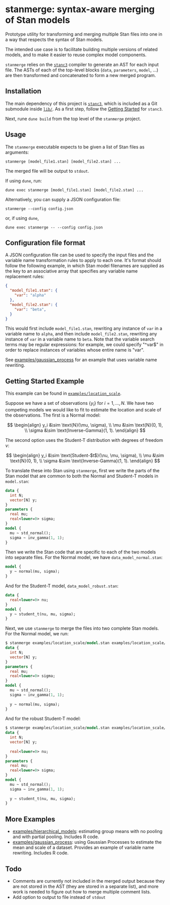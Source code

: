 # stanmerge: syntax-aware merging of Stan models

Prototype utility for transforming and merging multiple Stan files into one in a way that respects the syntax of Stan models. 

The intended use case is to facilitate building multiple versions of related models, and to make it easier to reuse complex model components.
 
`stanmerge` relies on the [`stanc3`](https://mc-stan.org/stanc3) compiler to generate an AST for each input file. The ASTs of each of the top-level blocks (`data`, `parameters`, `model`, ...) are then transformed and concatenated to form a new merged program.

## Installation
The main dependency of this project is [`stanc3`](https://mc-stan.org/stanc3), which is included as a Git submodule inside [`lib/`](lib/). As a first step, follow the  [Getting Started](https://mc-stan.org/stanc3/stanc/getting_started.html) for `stanc3`.

Next, rune `dune build` from the top level of the `stanmerge` project.

## Usage
The `stanmerge` executable expects to be given a list of Stan files as arguments:
```
stanmerge [model_file1.stan] [model_file2.stan] ...
```
The merged file will be output to `stdout`.

If using `dune`, run:
```
dune exec stanmerge [model_file1.stan] [model_file2.stan] ...
```

Alternatively, you can supply a JSON configuration file:
```
stanmerge --config config.json
```
or, if using `dune`, 
```
dune exec stanmerge -- --config config.json
```

## Configuration file format
A JSON configuration file can be used to specify the input files and the variable name transformation rules to apply to each one. It's format should follow the following example, in which Stan model filenames are supplied as the key to an associative array that specifies any variable name replacement rules:
```json
{
  "model_file1.stan": {
    "var": "alpha"
  },
  "model_file2.stan": {
    "var": "beta",
  }
}
```
This would first include `model_file1.stan`, rewriting any instance of `var` in a variable name to `alpha`, and then include `model_file2.stan`, rewriting any instance of `var` in a variable name to `beta`. Note that the variable search terms may be regular expressions: for example, we could specify "^var$" in order to replace instances of variables whose entire name is "var". 

See [examples/gaussian_process](/examples/gaussian_process/) for an example that uses variable name rewriting.

## Getting Started Example

This example can be found in [`examples/location_scale`](examples/location_scale). 

Suppose we have a set of observations $\{ y_i \}$ for $i = 1, \dots, N$. We have two competing models we would like to fit to estimate the location and scale of the observations. The first is a Normal model:

$$
\begin{align}
y_i &\sim \text{N}(\mu, \sigma), \\
\mu &\sim \text{N}(0, 1), \\
\sigma &\sim \text{Inverse-Gamma}(1, 1).
\end{align}
$$

The second option uses the Student-T distribution with degrees of freedom $\nu$:

$$
\begin{align}
y_i &\sim \text{Student-$t$}(\nu, \mu, \sigma), \\
\mu &\sim \text{N}(0, 1), \\
\sigma &\sim \text{Inverse-Gamma}(1, 1).
\end{align}
$$

To translate these into Stan using `stanmerge`, first we write the parts of the Stan model that are common to both the Normal and Student-T models in `model.stan`:
```stan
data {
  int N;
  vector[N] y;
}
parameters {
  real mu;
  real<lower=0> sigma;
}
model {
  mu ~ std_normal();
  sigma ~ inv_gamma(1, 1);
}
```

Then we write the Stan code that are specific to each of the two models into separate files. For the Normal model, we have `data_model_normal.stan`:
```stan
model {
  y ~ normal(mu, sigma);
}

```
And for the Student-T model, `data_model_robust.stan`:
```stan
data {
  real<lower=0> nu;
}
model {
  y ~ student_t(nu, mu, sigma);
}
```

Next, we use `stanmerge` to merge the files into two complete Stan models. For the Normal model, we run:
```stan
$ stanmerge examples/location_scale/model.stan examples/location_scale/data_model_normal.stan
data {                 
  int N;
  vector[N] y;
}
parameters {
  real mu;
  real<lower=0> sigma;
}
model {
  mu ~ std_normal();
  sigma ~ inv_gamma(1, 1);
  
  y ~ normal(mu, sigma);
}
```

And for the robust Student-T model:
```stan
$ stanmerge examples/location_scale/model.stan examples/location_scale/data_model_robust.stan
data {                 
  int N;
  vector[N] y;
  
  real<lower=0> nu;
}
parameters {
  real mu;
  real<lower=0> sigma;
}
model {
  mu ~ std_normal();
  sigma ~ inv_gamma(1, 1);
  
  y ~ student_t(nu, mu, sigma);
}
```

## More Examples

- [examples/hierarchical_models](/examples/hierarchical_models/): estimating group means with no pooling and with partial pooling. Includes R code.
- [examples/gaussian_process](/examples/gaussian_process/): using Gaussian Processes to estimate the mean and scale of a dataset. Provides an example of variable name rewriting. Includes R code.

## Todo
- Comments are currently not included in the merged output because they are not
  stored in the AST (they are stored in a separate list), and more work is
  needed to figure out how to merge multiple comment lists.
- Add option to output to file instead of `stdout`
